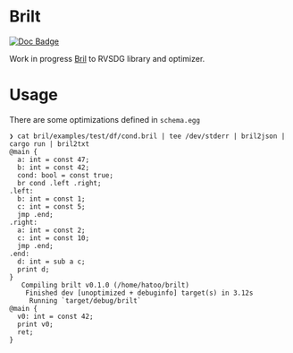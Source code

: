 # Brilt

[![Doc Badge](https://img.shields.io/badge/doc-master-blue)](https://hatoo.github.io/brilt/brilt/)

Work in progress [Bril](https://github.com/sampsyo/bril) to RVSDG library and optimizer.

# Usage

There are some optimizations defined in `schema.egg`

```
❯ cat bril/examples/test/df/cond.bril | tee /dev/stderr | bril2json | cargo run | bril2txt 
@main {
  a: int = const 47;
  b: int = const 42;
  cond: bool = const true;
  br cond .left .right;
.left:
  b: int = const 1;
  c: int = const 5;
  jmp .end;
.right:
  a: int = const 2;
  c: int = const 10;
  jmp .end;
.end:
  d: int = sub a c;
  print d;
}
   Compiling brilt v0.1.0 (/home/hatoo/brilt)
    Finished dev [unoptimized + debuginfo] target(s) in 3.12s
     Running `target/debug/brilt`
@main {
  v0: int = const 42;
  print v0;
  ret;
}
```